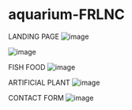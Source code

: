 # aquarium-FRLNC

LANDING PAGE
![image](https://github.com/kunal8987/aquarium-FRLNC/assets/95977696/03f69d61-8a6d-478b-a43d-c056f5cb6747)






![image](https://github.com/kunal8987/aquarium-FRLNC/assets/95977696/cfe9dcba-a382-411d-bd31-cb5a5482a01a)





FISH FOOD
![image](https://github.com/kunal8987/aquarium-FRLNC/assets/95977696/4bceb5a5-f9fe-4f8a-b144-b4161a7a11e4)






ARTIFICIAL PLANT
![image](https://github.com/kunal8987/aquarium-FRLNC/assets/95977696/6dd315ee-5398-469a-9812-e79dfbd2450d)





CONTACT FORM
![image](https://github.com/kunal8987/aquarium-FRLNC/assets/95977696/676a49e3-9f89-45ab-b1a5-b68e4aa3e383)


